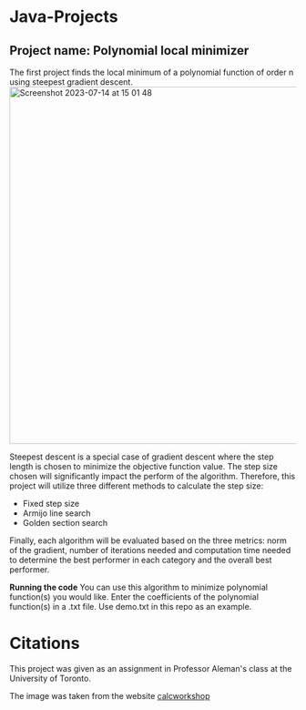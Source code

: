 # Java-Projects

## Project name: Polynomial local minimizer
The first project finds the local minimum of a polynomial function of order n using steepest gradient descent. 
<img width="627" alt="Screenshot 2023-07-14 at 15 01 48" src="https://github.com/charlottevedrines/Java-Projects/assets/97196465/69a70c25-15b0-4ed9-a34c-556495135403">


Steepest descent is a special case of gradient descent where the step length is chosen to minimize the objective function value. The step size chosen will significantly impact the perform of the algorithm. Therefore, this project will utilize three different methods to calculate the step size:
- Fixed step size
- Armijo line search
- Golden section search
  
Finally, each algorithm will be evaluated based on the three metrics: norm of the gradient, number of iterations needed and computation time needed to determine the best performer in each category and the overall best performer.

**Running the code**
You can use this algorithm to minimize polynomial function(s) you would like. Enter the coefficients of the polynomial function(s) in a .txt file. Use demo.txt in this repo as an example. 

# Citations 
This project was given as an assignment in Professor Aleman's class at the University of Toronto.

The image was taken from the website [calcworkshop](https://calcworkshop.com/partial-derivatives/extrema-multivariable-functions/)

